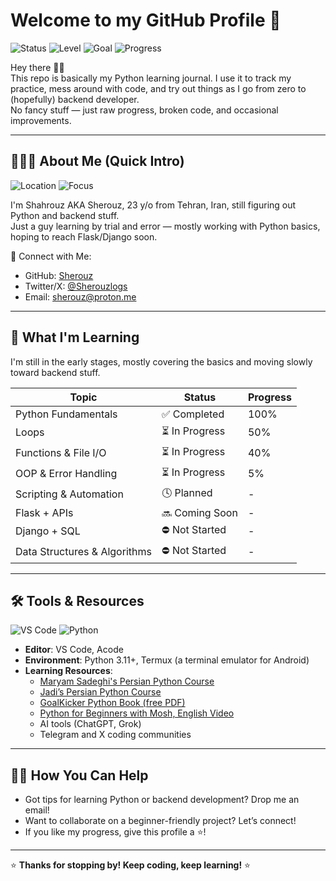 # Welcome to my GitHub Profile 🚀

![Status](https://img.shields.io/badge/Status-Actively_Learning_&_updating-brightgreen)
![Level](https://img.shields.io/badge/Level-Beginner_to_Intermediate-00CED1?logo=bookstack&logoColor=white)
![Goal](https://img.shields.io/badge/Goal-Backend_Developer-FFD700?logo=codeigniter&logoColor=Black&Orange)
![Progress](https://img.shields.io/badge/Learning-In_Progress-orange)



Hey there 👋🏾  
This repo is basically my Python learning journal. I use it to track my practice, mess around with code, and try out things as I go from zero to (hopefully) backend developer.  
No fancy stuff — just raw progress, broken code, and occasional improvements.

---

## 👨🏽‍💻 About Me (Quick Intro)

![Location](https://img.shields.io/badge/Location-Tehran-FF4500?logo=map&logoColor=white)
![Focus](https://img.shields.io/badge/Focus-Backend_Enthusiast-4682B4?logo=server&logoColor=white)


I'm Shahrouz AKA Sherouz, 23 y/o from Tehran, Iran, still figuring out Python and backend stuff.  
Just a guy learning by trial and error — mostly working with Python basics, hoping to reach Flask/Django soon.


🔗 Connect with Me:
- GitHub: [Sherouz](https://github.com/Sherouz)  
- Twitter/X: [@Sherouzlogs](https://twitter.com/Sherouzlogs)  
- Email: [sherouz@proton.me](mailto:sherouz@proton.me)

---

## 🧠 What I'm Learning

I'm still in the early stages, mostly covering the basics and moving slowly toward backend stuff.

| Topic | Status | Progress |
|-------|--------|----------|
| Python Fundamentals | ✅ Completed | 100% |
| Loops | ⏳️ In Progress | 50% |
| Functions & File I/O | ⏳️ In Progress | 40% |
| OOP & Error Handling | ⏳️ In Progress | 5% |
| Scripting & Automation | 🕓 Planned | - |
| Flask + APIs | 🔜 Coming Soon | - |
| Django + SQL | ⛔ Not Started | - |
| Data Structures & Algorithms | ⛔ Not Started | - |

---

## 🛠️ Tools & Resources

![VS Code](https://img.shields.io/badge/Editor-VS%20Code-007ACC?logo=visualstudiocode&logoColor=white)
![Python](https://img.shields.io/badge/Python-3.11%2B-3776AB?logo=python&logoColor=FFD43B)

- **Editor**: VS Code, Acode
- **Environment**: Python 3.11+, Termux (a terminal emulator for Android)
- **Learning Resources**:
  - [Maryam Sadeghi's Persian Python Course](https://youtu.be/BsScQ1mOKrA?si=Wvgidb6tAkt15jly)
  - [Jadi’s Persian Python Course](https://maktabkhooneh.org/course/%D8%A2%D9%85%D9%88%D8%B2%D8%B4-%D8%A8%D8%B1%D9%86%D8%A7%D9%85%D9%87-%D9%86%D9%88%DB%8C%D8%B3%DB%8C-%D8%A8%D8%A7-%D9%BE%D8%A7%DB%8C%D8%AA%D9%88%D9%86-%D9%85%D9%82%D8%AF%D9%85%D8%A7%D8%AA%DB%8C-mk346/)
  - [GoalKicker Python Book (free PDF)](https://github.com/bao-vn/Programming-Notes-for-Professionals-books/blob/master/GoalKicker%2FPythonNotesForProfessionals.pdf)
  - [Python for Beginners with Mosh, English Video](https://youtu.be/kqtD5dpn9C8?si=p6alLmEsFokj_nCb)
  - AI tools (ChatGPT, Grok)
  - Telegram and X coding communities

---

## 🤝🏽 How You Can Help

- Got tips for learning Python or backend development? Drop me an email!
- Want to collaborate on a beginner-friendly project? Let’s connect!
- If you like my progress, give this profile a ⭐!

---

⭐ **Thanks for stopping by! Keep coding, keep learning!** ⭐
